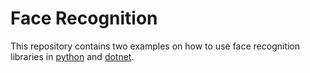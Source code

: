 # Face Recognition

This repository contains two examples on how to use face recognition libraries in [python](face-recognition-python) and [dotnet](face-recognition-dotnet).
